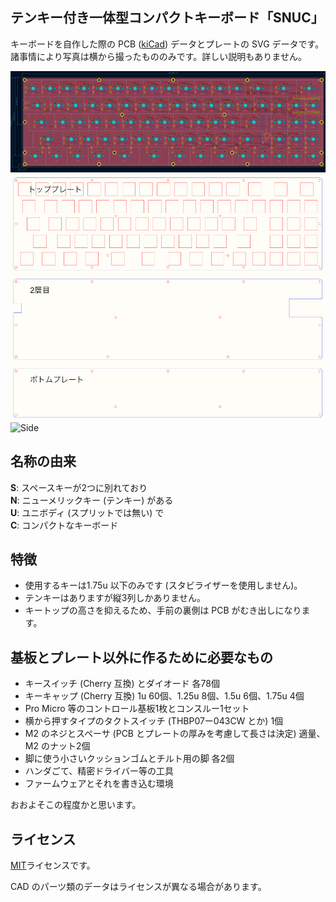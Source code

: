 ## テンキー付き一体型コンパクトキーボード「SNUC」

キーボードを自作した際の PCB ([kiCad](https://www.kicad.org)) データとプレートの SVG データです。  
諸事情により写真は横から撮ったもののみです。詳しい説明もありません。  

![PCB](./images/PCB.png)  
![Plate](./images/Plate.png)  
![Side](./images/Side.png)  

## 名称の由来

**S**: スペースキーが2つに別れており  
**N**: ニューメリックキー (テンキー) がある  
**U**: ユニボディ (スプリットでは無い) で  
**C**: コンパクトなキーボード  

## 特徴

- 使用するキーは1.75u 以下のみです (スタビライザーを使用しません)。
- テンキーはありますが縦3列しかありません。
- キートップの高さを抑えるため、手前の裏側は PCB がむき出しになります。

## 基板とプレート以外に作るために必要なもの

- キースイッチ (Cherry 互換) とダイオード 各78個
- キーキャップ (Cherry 互換) 1u 60個、1.25u 8個、1.5u 6個、1.75u 4個
- Pro Micro 等のコントロール基板1枚とコンスルー1セット
- 横から押すタイプのタクトスイッチ (THBP07ー043CW とか) 1個
- M2 のネジとスペーサ (PCB とプレートの厚みを考慮して長さは決定) 適量、 M2 のナット2個
- 脚に使う小さいクッションゴムとチルト用の脚 各2個
- ハンダごて、精密ドライバー等の工具
- ファームウェアとそれを書き込む環境

おおよそこの程度かと思います。  

## ライセンス

[MIT](./LICENSE.txt)ライセンスです。

CAD のパーツ類のデータはライセンスが異なる場合があります。  
